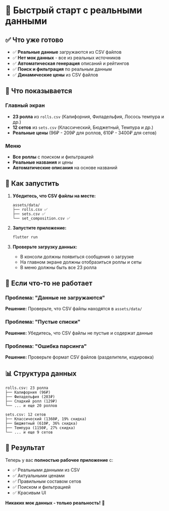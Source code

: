# 🚀 Быстрый старт с реальными данными

## ✅ Что уже готово

- ✅ **Реальные данные** загружаются из CSV файлов
- ✅ **Нет мок данных** - все из реальных источников
- ✅ **Автоматическая генерация** описаний и рейтингов
- ✅ **Поиск и фильтрация** по реальным данным
- ✅ **Динамические цены** из CSV файлов

## 🎯 Что показывается

### Главный экран
- **23 ролла** из `rolls.csv` (Калифорния, Филадельфия, Лосось темпура и др.)
- **12 сетов** из `sets.csv` (Классический, Бюджетный, Темпура и др.)
- **Реальные цены** (96₽ - 209₽ для роллов, 610₽ - 3400₽ для сетов)

### Меню
- **Все роллы** с поиском и фильтрацией
- **Реальные названия** и цены
- **Автоматические описания** на основе названий

## 🔧 Как запустить

1. **Убедитесь, что CSV файлы на месте:**
   ```
   assets/data/
   ├── rolls.csv ✅
   ├── sets.csv ✅
   └── set_composition.csv ✅
   ```

2. **Запустите приложение:**
   ```bash
   flutter run
   ```

3. **Проверьте загрузку данных:**
   - В консоли должны появиться сообщения о загрузке
   - На главном экране должны отобразиться роллы и сеты
   - В меню должны быть все 23 ролла

## 🚨 Если что-то не работает

### Проблема: "Данные не загружаются"
**Решение:** Проверьте, что CSV файлы находятся в `assets/data/`

### Проблема: "Пустые списки"
**Решение:** Убедитесь, что CSV файлы не пустые и содержат данные

### Проблема: "Ошибка парсинга"
**Решение:** Проверьте формат CSV файлов (разделители, кодировка)

## 📊 Структура данных

```
rolls.csv: 23 ролла
├── Калифорния (96₽)
├── Филадельфия (203₽)
├── Сладкий ролл (129₽)
└── ... и еще 20 роллов

sets.csv: 12 сетов
├── Классический (1360₽, 19% скидка)
├── Бюджетный (610₽, 36% скидка)
├── Темпура (1150₽, 27% скидка)
└── ... и еще 9 сетов
```

## 🎉 Результат

Теперь у вас **полностью рабочее приложение** с:
- ✅ Реальными данными из CSV
- ✅ Актуальными ценами
- ✅ Правильным составом сетов
- ✅ Поиском и фильтрацией
- ✅ Красивым UI

**Никаких мок данных - только реальность!** 🎯
